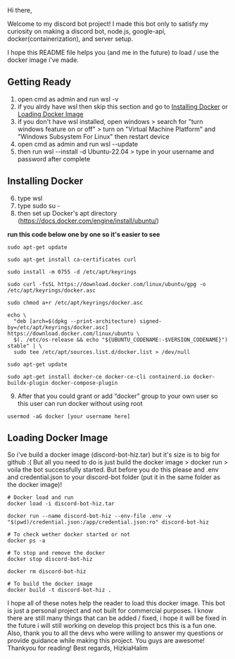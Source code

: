Hi there,

Welcome to my discord bot project! I made this bot only to satisfy my curiosity on making a discord bot, node.js, google-api, docker(containerization), and server setup.

I hope this README file helps you (and me in the future) to load / use the docker image i've made.

## Getting Ready
1. open cmd as admin and run wsl -v
2. if you alrdy have wsl then skip this section and go to [Installing Docker](#installing-docker) or [Loading Docker Image](#loading-docker-image)
3. if you don't have wsl installed, open windows > search for "turn windows feature on or off" > turn on "Virtual Machine Platform" and "Windows Subsystem For Linux" then restart device
4. open cmd as admin and run wsl --update
5. then run wsl --install -d Ubuntu-22.04 > type in your username and password after complete

## Installing Docker
6. type wsl
7. type sudo su -
8. then set up Docker's apt directory (https://docs.docker.com/engine/install/ubuntu/)

**run this code below one by one so it's easier to see**
```
sudo apt-get update

sudo apt-get install ca-certificates curl

sudo install -m 0755 -d /etc/apt/keyrings

sudo curl -fsSL https://download.docker.com/linux/ubuntu/gpg -o /etc/apt/keyrings/docker.asc

sudo chmod a+r /etc/apt/keyrings/docker.asc

echo \
  "deb [arch=$(dpkg --print-architecture) signed-by=/etc/apt/keyrings/docker.asc] https://download.docker.com/linux/ubuntu \
  $(. /etc/os-release && echo "${UBUNTU_CODENAME:-$VERSION_CODENAME}") stable" | \
  sudo tee /etc/apt/sources.list.d/docker.list > /dev/null

sudo apt-get update

sudo apt-get install docker-ce docker-ce-cli containerd.io docker-buildx-plugin docker-compose-plugin
```
9. After that you could grant or add “docker” group to your own user so this user can run docker without using root
```
usermod -aG docker [your username here]
```

## Loading Docker Image
So i've build a docker image (discord-bot-hiz.tar) but it's size is to big for github :( But all you need to do is just build the docker image > docker run > voila the bot successfully started.
But before you do this please and .env and credential.json to your discord-bot folder (put it in the same folder as the docker image)!
```
# Docker load and run
docker load -i discord-bot-hiz.tar

docker run --name discord-bot-hiz --env-file .env -v "$(pwd)/credential.json:/app/credential.json:ro" discord-bot-hiz

# To check wether docker started or not
docker ps -a

# To stop and remove the docker
docker stop discord-bot-hiz

docker rm discord-bot-hiz

# To build the docker image
docker build -t discord-bot-hiz .
```
I hope all of these notes help the reader to load this docker image. This bot is just a personal project and not built for commercial purposes.
I know there are still many things that can be added / fixed, i hope it will be fixed in the future i will still working on develop this project bcs this is a fun one.
Also, thank you to all the devs who were willing to answer my questions or provide guidance while making this project. You guys are awesome!
Thankyou for reading!
Best regards,
HizkiaHalim
